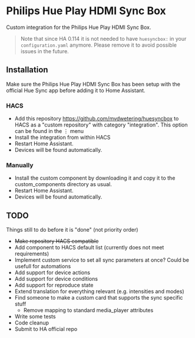 # Philips Hue Play HDMI Sync Box

Custom integration for the Philips Hue Play HDMI Sync Box.

> Note that since HA 0.114 it is not needed to have `huesyncbox:` in your `configuration.yaml` anymore. Please remove it to avoid possible issues in the future.

## Installation

Make sure the Philips Hue Play HDMI Sync Box has been setup with the official Hue Sync app before adding it to Home Assistant.

### HACS

* Add this repository https://github.com/mvdwetering/huesyncbox to HACS as a "custom repository" with category "integration". This option can be found in the ⋮ menu
* Install the integration from within HACS
* Restart Home Assistant.
* Devices will be found automatically.

### Manually

* Install the custom component by downloading it and copy it to the custom_components directory as usual.
* Restart Home Assistant.
* Devices will be found automatically.

## TODO

Things still to do before it is "done"
(not priority order)

* ~~Make repository HACS compatible~~
* Add component to HACS default list (currently does not meet requirements)
* Implement custom service to set all sync parameters at once? Could be usefull for automations
* Add support for device actions
* Add support for device conditions
* Add support for reproduce state
* Extend translation for everything relevant (e.g. intensities and modes)
* Find someone to make a custom card that supports the sync specific stuff
  * Remove mapping to standard media_player attributes
* Write some tests
* Code cleanup
* Submit to HA official repo

